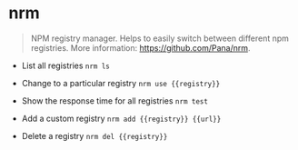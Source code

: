# nrm
> NPM registry manager.
> Helps to easily switch between different npm registries.
> More information: <https://github.com/Pana/nrm>.

- List all registries
`nrm ls`

- Change to a particular registry
`nrm use {{registry}}`

- Show the response time for all registries
`nrm test`

- Add a custom registry
`nrm add {{registry}} {{url}}`

- Delete a registry
`nrm del {{registry}}`
